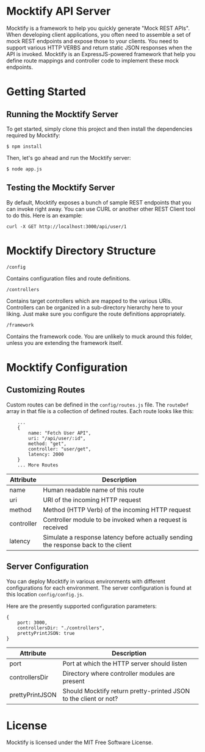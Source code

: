 # Mocktify API Server
Mocktify is a framework to help you quickly generate "Mock REST APIs". When developing client applications, you often need to assemble a set of mock REST endpoints and expose those to your clients. You need to support various HTTP VERBS and return static JSON responses when the API is invoked. Mocktify is an ExpressJS-powered framework that help you define route mappings and controller code to implement these mock endpoints.


# Getting Started

## Running the Mocktify Server

To get started, simply clone this project and then install the dependencies required by Mocktify:

```
$ npm install
```

Then, let's go ahead and run the Mocktify server:
```
$ node app.js
```

## Testing the Mocktify Server

By default, Mocktify exposes a bunch of sample REST endpoints that you can invoke right away. You can use CURL or another other REST Client tool to do this. Here is an example:

```
curl -X GET http://localhost:3000/api/user/1
```


# Mocktify Directory Structure

`/config`

Contains configuration files and route definitions.

`/controllers`

Contains target controllers which are mapped to the various URIs. Controllers can be organized in a sub-directory hierarchy here to your liking. Just make sure you configure the route definitions appropriately.

`/framework`

Contains the framework code. You are unlikely to muck around this folder, unless you are extending the framework itself.


# Mocktify Configuration


## Customizing Routes
Custom routes can be defined in the `config/routes.js` file. The `routeDef` array in that file is a collection of defined routes. Each route looks like this:

```
	...
	{
		name: "Fetch User API",
		uri: "/api/user/:id",
		method: "get",
		controller: "user/get",
		latency: 2000
	}
	... More Routes
```

Attribute | Description
--------- | -----------
name | Human readable name of this route
uri | URI of the incoming HTTP request
method | Method (HTTP Verb) of the incoming HTTP request
controller | Controller module to be invoked when a request is received
latency | Simulate a response latency before actually sending the response back to the client


## Server Configuration

You can deploy Mocktify in various environments with different configurations for each environment. The server configuration is found at this location `config/config.js`.

Here are the presently supported configuration parameters:
```
{
	port: 3000,
	controllersDir: "./controllers",
	prettyPrintJSON: true
}
```
Attribute | Description
--------- | -----------
port | Port at which the HTTP server should listen
controllersDir | Directory where controller modules are present
prettyPrintJSON | Should Mocktify return pretty-printed JSON to the client or not?


# License

Mocktify is licensed under the MIT Free Software License.

